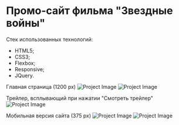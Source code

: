 # Промо-сайт фильма "Звездные войны"

Стек использованных технологий:
- HTML5;
- CSS3;
- Flexbox;
- Responsive;
- JQuery.

Главная страница (1200 px)
![Project Image](https://github.com/dim-014/dim-014.github.io/raw/master/homepage-1.png)
![Project Image](https://github.com/dim-014/dim-014.github.io/raw/master/homepage-2.png)

Трейлер, всплывающий при нажатии "Смотреть трейлер"
![Project Image](https://github.com/dim-014/dim-014.github.io/raw/master/popup-video.png)

Мобильная версия сайта (375 px)
![Project Image](https://github.com/dim-014/dim-014.github.io/raw/master/mobile-version-1.png)
![Project Image](https://github.com/dim-014/dim-014.github.io/raw/master/mobile-version-2.png)
